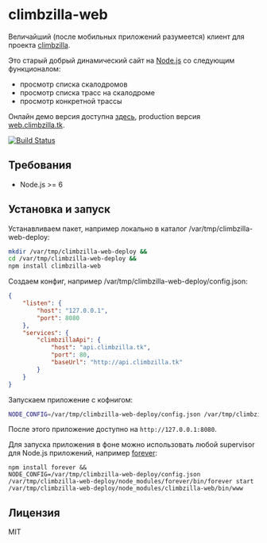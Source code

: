 
# climbzilla-web

Величайший (после мобильных приложений разумеется) клиент для проекта
[climbzilla](https://vk.com/climbzilla).

Это старый добрый динамический сайт на [Node.js](https://nodejs.org) со
следующим функционалом:

* просмотр списка скалодромов
* просмотр списка трасс на скалодроме
* просмотр конкретной трассы

Онлайн демо версия доступна [здесь](http://climbzillaweb-ncidemo.rhcloud.com), production версия [web.climbzilla.tk](http://web.climbzilla.tk).

[![Build Status](https://travis-ci.org/okv/climbzilla-web.svg?branch=master)](https://travis-ci.org/okv/climbzilla-web)


## Требования

* Node.js >= 6


## Установка и запуск

Устанавливаем пакет, например локально в каталог /var/tmp/climbzilla-web-deploy:

```sh
mkdir /var/tmp/climbzilla-web-deploy &&
cd /var/tmp/climbzilla-web-deploy &&
npm install climbzilla-web
```

Создаем конфиг, например /var/tmp/climbzilla-web-deploy/config.json:

```json
{
	"listen": {
		"host": "127.0.0.1",
		"port": 8080
	},
	"services": {
		"climbzillaApi": {
			"host": "api.climbzilla.tk",
			"port": 80,
			"baseUrl": "http://api.climbzilla.tk"
		}
	}
}
```

Запускаем приложение с кофнигом:

```sh
NODE_CONFIG=/var/tmp/climbzilla-web-deploy/config.json /var/tmp/climbzilla-web-deploy/node_modules/climbzilla-web/bin/www
```

После этого приложение доступно на ```http://127.0.0.1:8080```.

Для запуска приложения в фоне можно использовать любой supervisor для Node.js
приложений, например [forever](https://github.com/foreverjs/forever):

```
npm install forever &&
NODE_CONFIG=/var/tmp/climbzilla-web-deploy/config.json /var/tmp/climbzilla-web-deploy/node_modules/forever/bin/forever start /var/tmp/climbzilla-web-deploy/node_modules/climbzilla-web/bin/www
```

## Лицензия

MIT
